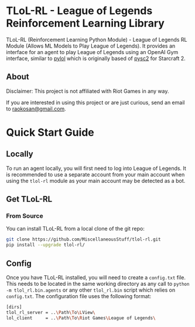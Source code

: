 # TLoL-RL - League of Legends Reinforcement Learning Library

TLoL-RL (Reinforcement Learning Python Module) - League of Legends RL Module (Allows ML Models to Play League of Legends). It provides an interface for an agent to play
League of Legends using an OpenAI Gym interface, similar to [pylol](https://github.com/MiscellaneousStuff/pylol) which is originally based of [pysc2](https://github.com/deepmind/pysc2) for Starcraft 2.

## About

Disclaimer: This project is not affiliated with Riot Games in any way.

If you are interested in using this project or are just curious, send an email to
[raokosan@gmail.com](mailto:raokosan@gmail.com).

# Quick Start Guide

## Locally

To run an agent locally, you will first need to log into League of Legends.
It is recommended to use a separate account from your main account when using
the `tlol-rl` module as your main account may be detected as a bot.

## Get TLoL-RL

### From Source

You can install TLoL-RL from a local clone of the git repo:

```bash
git clone https://github.com/MiscellaneousStuff/tlol-rl.git
pip install --upgrade tlol-rl/
```

## Config

Once you have TLoL-RL installed, you will need to create a `config.txt` file.
This needs to be located in the same working directory as any call to
`python -m tlol_rl.bin.agents` or any other `tlol_rl.bin` script which relies
on `config.txt`. The configuration file uses the following format:

```bash
[dirs]
tlol_rl_server = ..\Path\To\LView\
lol_client     = ..\Path\To\Riot Games\League of Legends\
```
